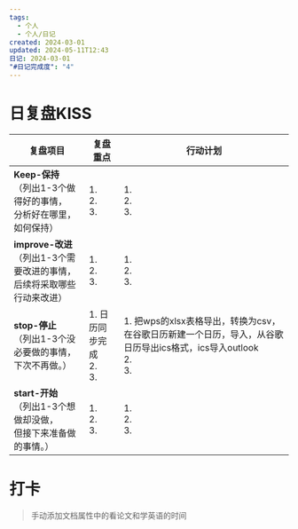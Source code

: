 ```yaml
---
tags:
  - 个人
  - 个人/日记
created: 2024-03-01
updated: 2024-05-11T12:43
日记: 2024-03-01
"#日记完成度": "4"
---
```



# 日复盘KISS
| **复盘项目**                                             | **复盘重点**                | **行动计划**                                                                       |
| ---------------------------------------------------- | ----------------------- | ------------------------------------------------------------------------------ |
| **Keep-保持**<br>（列出1-3个做得好的事情，<br>   分析好在哪里，如何保持）     | 1.  <br>2. <br>3.       | 1.  <br>2. <br>3.                                                              |
| **improve-改进**<br>（列出1-3个需要改进的事情，<br>  后续将采取哪些行动来改进） | 1.  <br>2. <br>3.       | 1.  <br>2. <br>3.                                                              |
| **stop-停止**<br>（列出1-3个没必要做的事情，<br>下次不再做。）            | 1.  日历同步完成<br>2. <br>3. | 1.  把wps的xlsx表格导出，转换为csv，在谷歌日历新建一个日历，导入，从谷歌日历导出ics格式，ics导入outlook<br>2. <br>3. |
| **start-开始**<br>（列出1-3个想做却没做，<br>但接下来准备做的事情。）        | 1.  <br>2. <br>3.       | 1.  <br>2. <br>3.                                                              |


# 打卡
> 手动添加文档属性中的看论文和学英语的时间


